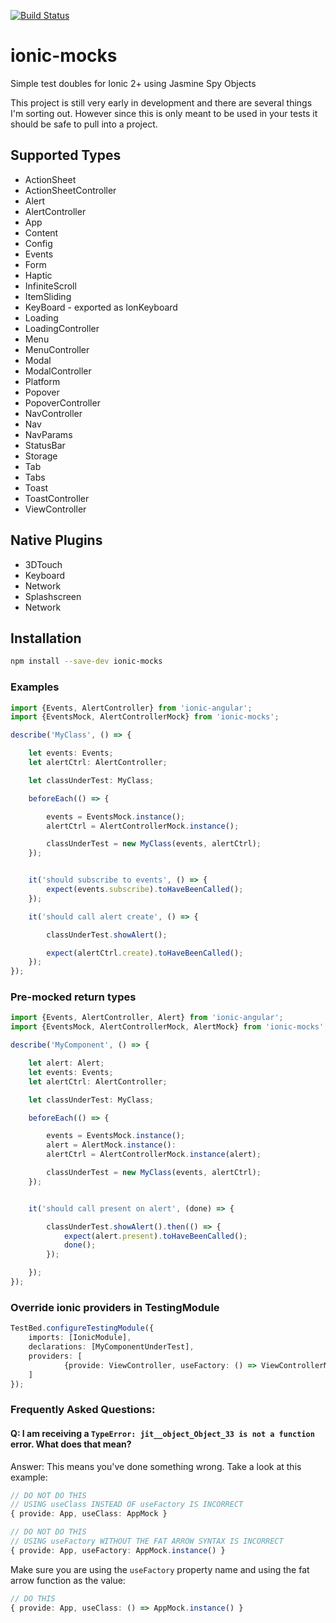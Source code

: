 [![Build Status](https://travis-ci.org/stonelasley/ionic-mocks.svg?branch=master)](https://travis-ci.org/stonelasley/ionic-mocks)

# ionic-mocks
Simple test doubles for Ionic 2+ using Jasmine Spy Objects

This project is still very early in development and there are several things I'm sorting out. However since this is only meant
to be used in your tests it should be safe to pull into a project.

## Supported Types
- ActionSheet
- ActionSheetController
- Alert
- AlertController
- App
- Content
- Config
- Events
- Form
- Haptic
- InfiniteScroll
- ItemSliding
- KeyBoard - exported as IonKeyboard
- Loading
- LoadingController
- Menu
- MenuController
- Modal
- ModalController
- Platform
- Popover
- PopoverController
- NavController
- Nav
- NavParams
- StatusBar
- Storage
- Tab
- Tabs
- Toast
- ToastController
- ViewController

## Native Plugins
- 3DTouch
- Keyboard
- Network
- Splashscreen
- Network

## Installation
```bash
npm install --save-dev ionic-mocks
```

### Examples

```typescript
import {Events, AlertController} from 'ionic-angular';
import {EventsMock, AlertControllerMock} from 'ionic-mocks';

describe('MyClass', () => {

    let events: Events;
    let alertCtrl: AlertController;

    let classUnderTest: MyClass;

    beforeEach(() => {

        events = EventsMock.instance();
        alertCtrl = AlertControllerMock.instance();

        classUnderTest = new MyClass(events, alertCtrl);
    });


    it('should subscribe to events', () => {
    	expect(events.subscribe).toHaveBeenCalled();
    });

    it('should call alert create', () => {

        classUnderTest.showAlert();

        expect(alertCtrl.create).toHaveBeenCalled();
    });
});
```

### Pre-mocked return types
```typescript
import {Events, AlertController, Alert} from 'ionic-angular';
import {EventsMock, AlertControllerMock, AlertMock} from 'ionic-mocks';

describe('MyComponent', () => {

    let alert: Alert;
    let events: Events;
    let alertCtrl: AlertController;

    let classUnderTest: MyClass;

    beforeEach(() => {

        events = EventsMock.instance();
        alert = AlertMock.instance():
        alertCtrl = AlertControllerMock.instance(alert);

        classUnderTest = new MyClass(events, alertCtrl);
    });


    it('should call present on alert', (done) => {

        classUnderTest.showAlert().then(() => {
            expect(alert.present).toHaveBeenCalled();
            done();
        });

    });
});
```

### Override ionic providers in TestingModule
```typescript
TestBed.configureTestingModule({
    imports: [IonicModule],
    declarations: [MyComponentUnderTest],
    providers: [
            {provide: ViewController, useFactory: () => ViewControllerMock.instance()}
    ]
});
```

### Frequently Asked Questions:

#### Q: I am receiving a `TypeError: jit__object_Object_33 is not a function` error. What does that mean?

Answer: This means you've done something wrong. Take a look at this example:

```ts
// DO NOT DO THIS
// USING useClass INSTEAD OF useFactory IS INCORRECT
{ provide: App, useClass: AppMock }
```
```ts
// DO NOT DO THIS
// USING useFactory WITHOUT THE FAT ARROW SYNTAX IS INCORRECT
{ provide: App, useFactory: AppMock.instance() }
```

Make sure you are using the `useFactory` property name and using the fat arrow function as the value:

```ts
// DO THIS
{ provide: App, useClass: () => AppMock.instance() }
```


